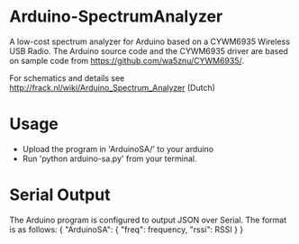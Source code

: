 Arduino-SpectrumAnalyzer
========================

A low-cost spectrum analyzer for Arduino based on a CYWM6935 Wireless USB Radio.
The Arduino source code and the CYWM6935 driver are based on sample code from https://github.com/wa5znu/CYWM6935/.

For schematics and details see http://frack.nl/wiki/Arduino_Spectrum_Analyzer (Dutch)

Usage
=====

- Upload the program in 'ArduinoSA/' to your arduino
- Run 'python arduino-sa.py' from your terminal.

Serial Output
=============

The Arduino program is configured to output JSON over Serial. The format is as follows:
{ "ArduinoSA": { "freq": frequency, "rssi": RSSI } }

